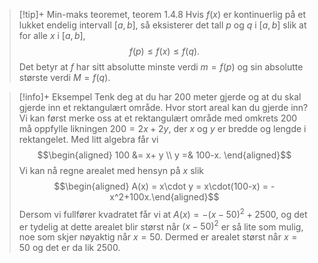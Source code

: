 > [!tip]+ Min-maks teoremet, teorem 1.4.8
> Hvis $f(x)$ er kontinuerlig på et lukket endelig intervall $[a,b]$, så eksisterer det tall $p$ og $q$ i $[a,b]$ slik at for alle $x$ i $\left[ a,b \right]$, $$f(p) \leq f(x) \leq f(q).$$ Det betyr at $f$ har sitt absolutte minste verdi $m = f(p)$ og sin absolutte største verdi $M = f(q)$.

> [!info]+ Eksempel
> Tenk deg at du har 200 meter gjerde og at du skal gjerde inn et rektangulært område. Hvor stort areal kan du gjerde inn?
> Vi kan først merke oss at et rektangulært område med omkrets 200 må oppfylle likningen $200 = 2x+2y$, der $x$ og $y$ er bredde og lengde i rektangelet. Med litt algebra får vi $$\begin{aligned} 100  &= x+ y \\ y =& 100-x. \end{aligned}$$ 
> Vi kan nå regne arealet med hensyn på $x$ slik
> $$\begin{aligned} A(x) = x\cdot y = x\cdot(100-x) = -x^2+100x.\end{aligned}$$ 
> Dersom vi fullfører kvadratet får vi at $A(x)=-(x-50)^2+2500$, og det er tydelig at dette arealet blir størst når $(x-50)^2$ er så lite som mulig, noe som skjer nøyaktig når $x=50$. 
> Dermed er arealet størst når $x=50$ og det er da lik $2500$.

